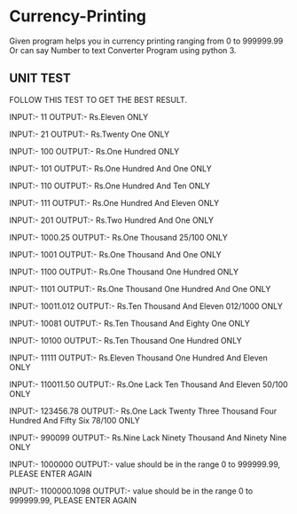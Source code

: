# Currency-Printing

Given program helps you in currency printing ranging from 0 to 999999.99
Or can say Number to text Converter Program using python 3.



## UNIT TEST
FOLLOW THIS TEST TO GET THE BEST RESULT.

INPUT:- 11
OUTPUT:- Rs.Eleven ONLY

INPUT:- 21
OUTPUT:- Rs.Twenty One ONLY

INPUT:- 100
OUTPUT:- Rs.One Hundred  ONLY

INPUT:- 101
OUTPUT:- Rs.One Hundred And One ONLY

INPUT:- 110
OUTPUT:- Rs.One Hundred And Ten ONLY

INPUT:- 111
OUTPUT:- Rs.One Hundred And Eleven ONLY

INPUT:- 201
OUTPUT:- Rs.Two Hundred And One ONLY

INPUT:- 1000.25
OUTPUT:- Rs.One Thousand  25/100 ONLY

INPUT:- 1001
OUTPUT:- Rs.One Thousand And One ONLY

INPUT:- 1100
OUTPUT:- Rs.One Thousand One Hundred  ONLY

INPUT:- 1101
OUTPUT:- Rs.One Thousand One Hundred And One ONLY

INPUT:- 10011.012
OUTPUT:- Rs.Ten Thousand And Eleven 012/1000 ONLY

INPUT:- 10081
OUTPUT:- Rs.Ten Thousand And Eighty One ONLY

INPUT:- 10100
OUTPUT:- Rs.Ten Thousand One Hundred  ONLY

INPUT:- 11111
OUTPUT:- Rs.Eleven Thousand One Hundred And Eleven ONLY

INPUT:- 110011.50
OUTPUT:- Rs.One Lack Ten Thousand And Eleven 50/100 ONLY

INPUT:- 123456.78
OUTPUT:-  Rs.One Lack Twenty Three Thousand Four Hundred And Fifty Six 78/100 ONLY

INPUT:- 990099
OUTPUT:- Rs.Nine Lack Ninety   Thousand And Ninety Nine ONLY

INPUT:- 1000000
OUTPUT:- value should be in the range 0 to 999999.99, PLEASE ENTER AGAIN

INPUT:- 1100000.1098
OUTPUT:- value should be in the range 0 to 999999.99, PLEASE ENTER AGAIN

